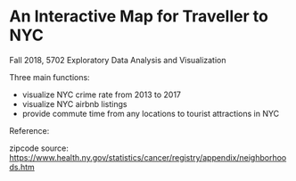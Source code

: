 # An Interactive Map for Traveller to NYC
Fall 2018, 5702 Exploratory Data Analysis and Visualization

Three main functions:
- visualize NYC crime rate from 2013 to 2017
- visualize NYC airbnb listings
- provide commute time from any locations to tourist attractions in NYC


Reference:


zipcode source: https://www.health.ny.gov/statistics/cancer/registry/appendix/neighborhoods.htm
